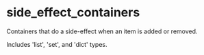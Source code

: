 side_effect_containers
======================

Containers that do a side-effect when an item is added or removed.

Includes 'list', 'set', and 'dict' types.
